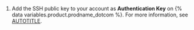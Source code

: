 1. Add the SSH public key to your account as **Authentication Key** on {% data variables.product.prodname_dotcom %}. For more information, see [AUTOTITLE](/authentication/connecting-to-github-with-ssh/adding-a-new-ssh-key-to-your-github-account).

